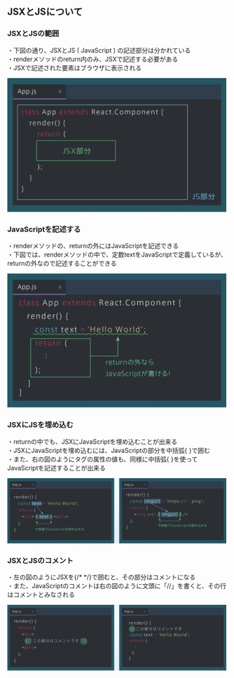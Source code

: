 ## JSXとJSについて
### JSXとJSの範囲
・下図の通り、JSXとJS ( JavaScript ) の記述部分は分かれている<br>
・renderメソッドのreturn内のみ、JSXで記述する必要がある<br>
・JSXで記述された要素はブラウザに表示される

<img width="500" src="画像/jsx.png">

### JavaScriptを記述する
・renderメソッドの、returnの外にはJavaScriptを記述できる<br>
・下図では、renderメソッドの中で、定数textをJavaScriptで定義しているが、returnの外なので記述することができる

<img width="500" src="画像/js.png">

### JSXにJSを埋め込む
・returnの中でも、JSXにJavaScriptを埋め込むことが出来る<br>
・JSXにJavaScriptを埋め込むには、JavaScriptの部分を中括弧{ }で囲む<br>
・また、右の図のようにタグの属性の値も、同様に中括弧{ }を使ってJavaScriptを記述することが出来る

<img width="500" src="画像/埋め込み.png">

### JSXとJSのコメント
・左の図のようにJSXを{/* */}で囲むと、その部分はコメントになる<br>
・また、JavaScriptのコメントは右の図のように文頭に「//」を書くと、その行はコメントとみなされる

<img width="500" src="画像/コメント.png">